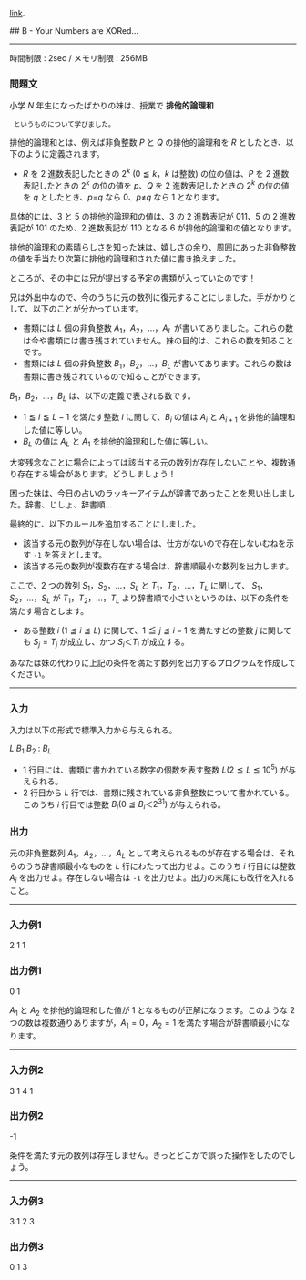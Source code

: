 [link](http://arc021.contest.atcoder.jp/tasks/arc021_2).


<script type="text/x-mathjax-config">
  MathJax.Hub.Config({ tex2jax: { inlineMath: [ ['$','$'] ] } });
</script>
<script type="text/javascript"
src="https://cdn.mathjax.org/mathjax/latest/MathJax.js?config=TeX-MML-AM_CHTML">
</script>## B - Your Numbers are XORed...

----------

時間制限 : 2sec / メモリ制限 : 256MB

### 問題文

小学 $N$ 年生になったばかりの妹は、授業で 
	**排他的論理和**


	 というものについて学びました。

排他的論理和とは、例えば非負整数 $P$ と $Q$ の排他的論理和を $R$ としたとき、以下のように定義されます。

* $R$ を $2$ 進数表記したときの $2^k$ ($0 ≦ k$，$k$ は整数) の位の値は、$P$ を $2$ 進数表記したときの $2^k$ の位の値を $p$、$Q$ を $2$ 進数表記したときの $2^k$ の位の値を $q$ としたとき、$p$=$q$ なら $0$、$p$≠$q$ なら $1$ となります。

具体的には、$3$ と $5$ の排他的論理和の値は、$3$ の $2$ 進数表記が $011$、$5$ の $2$ 進数表記が $101$ のため、$2$ 進数表記が $110$ となる $6$ が排他的論理和の値となります。

排他的論理和の素晴らしさを知った妹は、嬉しさの余り、周囲にあった非負整数の値を手当たり次第に排他的論理和された値に書き換えました。

ところが、その中には兄が提出する予定の書類が入っていたのです！

兄は外出中なので、今のうちに元の数列に復元することにしました。手がかりとして、以下のことが分かっています。

* 書類には $L$ 個の非負整数 $A_1$，$A_2$，…，$A_L$ が書いてありました。これらの数は今や書類には書き残されていません。妹の目的は、これらの数を知ることです。
* 書類には $L$ 個の非負整数 $B_1$，$B_2$，…，$B_L$ が書いてあります。これらの数は書類に書き残されているので知ることができます。

$B_1$，$B_2$，…，$B_L$ は、以下の定義で表される数です。

* $1 ≦ i ≦ L-1$ を満たす整数 $i$ に関して、$B_i$ の値は $A_i$ と $A_{i+1}$ を排他的論理和した値に等しい。
* $B_L$ の値は $A_L$ と $A_1$ を排他的論理和した値に等しい。

大変残念なことに場合によっては該当する元の数列が存在しないことや、複数通り存在する場合があります。どうしましょう！

困った妹は、今日の占いのラッキーアイテムが辞書であったことを思い出しました。辞書、じしょ、辞書順…

最終的に、以下のルールを追加することにしました。

* 該当する元の数列が存在しない場合は、仕方がないので存在しないむねを示す `-1` を答えとします。
* 該当する元の数列が複数存在する場合は、辞書順最小な数列を出力します。

ここで、$2$ つの数列 $S_1$，$S_2$，…，$S_L$ と $T_1$，$T_2$，…，$T_L$ に関して、 $S_1$，$S_2$，…，$S_L$ が $T_1$，$T_2$，…，$T_L$ より辞書順で小さいというのは、以下の条件を満たす場合とします。

* ある整数 $i$ ($1 ≦ i ≦ L$) に関して、$1 ≦ j ≦ i-1$ を満たすどの整数 $j$ に関しても $S_j=T_j$ が成立し、かつ $S_i＜T_i$ が成立する。

あなたは妹の代わりに上記の条件を満たす数列を出力するプログラムを作成してください。

----------

### 入力

入力は以下の形式で標準入力から与えられる。

>
$L$
$B_1$
$B_2$
:
$B_L$


* $1$ 行目には、書類に書かれている数字の個数を表す整数 $L (2 ≦ L ≦ 10^5)$ が与えられる。
* $2$ 行目から $L$ 行では、書類に残されている非負整数について書かれている。このうち $i$ 行目では整数 $B_i (0 ≦ B_i ＜ 2^{31})$ が与えられる。

### 出力

元の非負整数列 $A_1$，$A_2$，…，$A_L$ として考えられるものが存在する場合は、それらのうち辞書順最小なものを $L$ 行にわたって出力せよ。このうち $i$ 行目には整数 $A_i$ を出力せよ。存在しない場合は `-1` を出力せよ。出力の末尾にも改行を入れること。

----------

### 入力例1

>
2
1
1


### 出力例1

>
0
1


$A_1$ と $A_2$ を排他的論理和した値が $1$ となるものが正解になります。このような $2$ つの数は複数通りありますが，$A_1=0$，$A_2=1$ を満たす場合が辞書順最小になります。

----------

### 入力例2

>
3
1
4
1


### 出力例2

>
-1


条件を満たす元の数列は存在しません。きっとどこかで誤った操作をしたのでしょう。

----------

### 入力例3

>
3
1
2
3


### 出力例3

>
0
1
3


